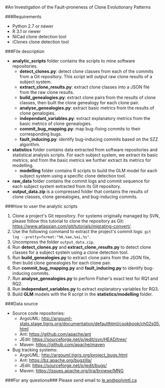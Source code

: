 #An Investigation of the Fault-proneness of Clone Evolutionary Patterns

###Requirements
- Python 2.7 or newer
- R 3.1 or newer
- NiCad clone detection tool
- iClones clone detection tool

###File description
- **analytic_scripts** folder contains the scripts to mine software repositories.
	- **detect_clones.py**: detect clone classes from each of the commits from a Git repository. This script will output raw clone results of a subject system.
	- **extract_clone_results.py**: extract clone classes into a JSON file from the raw clone results.
	- **build_genealogies.py**: extract clone pairs from the results of clone classes, then built the clone genealogy for each clone pair.
	- **analyse_genealogies.py**: extract basic metrics from the results of clone genalogies.
	- **independant_variables.py**: extract explanatory metrics from the basic metrics of clone genealogies.
	- **commit_bug_mapping.py**: map bug-fixing commits to their corresponding bugs.
	- **fault_inducing.py**: identify bug-inducing commits based on the SZZ algorithm.
- **statistics** folder contains data extracted from software repositories and statistical analysis scripts. For each subject system, we extract its basic metrics; and from the basic metrics we further extract its metrics for modelling.
  - **modelling** folder contains R scripts to build the GLM model for each subject system using a specific clone detection tool.
- **raw_data** folder contains the commit logs and commit sequence for each subject system extracted from its Git repository.
- **output_data.zip** is a compressed folder that contains the results of clone classes, clone genealogies, and bug-inducing commits.

###How to user the analytic scripts
1. Clone a project's Git repository. For systems originally managed by SVN, please follow this tutorial to clone the repository as Git:
   https://www.atlassian.com/git/tutorials/migrating-convert/.
2. Use the following command to extract the project's commit logs:
	```git log --pretty=format:"%H,%ae,%ai,%s"```.
3. Uncompress the folder ```output_data.zip```.
4. Run **detect_clones.py** and **extract_clone_results.py** to detect clone classes for a subject system using a clone detection tool.
6. Run **build_genealogies.py** to extract clone pairs from the JSON file, then build clone genealogies for each clone pair.
7. Run **commit_bug_mapping.py** and **fault_inducing.py** to identify bug-inducing commits.
8. Run **analyse_genealogies.py** to perform Fisher's exact test for RQ1 and RQ2.
9. Run **independant_variables.py** to extract explanatory variables for RQ3.
10. Build __GLM__ models with the R script in the **statistics/modelling** folder.

###Data source
- Source code repositories:
  - ArgoUML: http://argouml-stats.stage.tigris.org/documentation/defaulthtml/cookbook/ch02s05.html
  - Ant: https://github.com/apache/ant
  - JEdit: https://sourceforge.net/p/jedit/svn/HEAD/tree/
  - Maven: https://github.com/apache/maven
- Bug tracking systems:
  - ArgoUML: http://argouml.tigris.org/project_bugs.html
  - Ant: https://bz.apache.org/bugzilla/
  - JEdit: https://sourceforge.net/p/jedit/bugs/
  - Maven: https://issues.apache.org/jira/browse/MNG

###For any questions###
Please send email to le.an@polymtl.ca